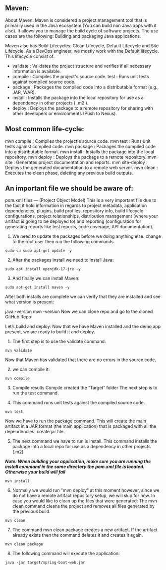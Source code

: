## Maven:
About Maven:
Maven is considered a project management tool that is primarily used in the Java ecosystem (You can build non Java apps with it also). It allows you to manage the build cycle of software projects.
The use cases are the following:
Building and packaging Java applications.

Maven also has Build Lifecycles: Clean Lifecycle, Default Lifecycle and Site Lifecycle.
As a DevOps engineer, we mostly work with the Default lifecycle. This lifecycle consist of:
- validate : Validates the project structure and verifies if all necessary information is available.
- compile : Compiles the project's source code.
test : Runs unit tests against compiled source code.
- package : Packages the compiled code into a distributable format (e.g.,
JAR, WAR).
- install : Installs the package into the local repository for use as a dependency in other projects ( .m2 ).
- deploy : Deploys the package to a remote repository for sharing with other developers or environments (Push to Nexus).

## Most common life-cycle:

mvn compile : Compiles the project's source code.
mvn test : Runs unit tests against compiled code.
mvn package : Packages the compiled code into a distributable format.
mvn install : Installs the package into the local repository.
mvn deploy : Deploys the package to a remote repository.
mvn site : Generates project documentation and reports.
mvn site-deploy : Deploys the generated documentation to a remote web server.
mvn clean : Executes the clean phase, deleting any previous build outputs.

## An important file we should be aware of:
pom.xml files — (Project Object Model) This is a very important file due to the fact it hold information in regards to project metadata, application dependencies, plugins, build profiles, repository info, build lifecycle configurations, project relationships, distribution management (where your artifact is going to be deployed to) and reporting (configuration for generating reports like test reports, code coverage, API documentation).

1. We need to update the packages before we doing anything else. change to the root user then run the following commands.
```
sudo su sudo apt-get update -y
```
2. After the packages install we need to install Java:
```
sudo apt install openjdk-17-jre -y 
```
3. And finally we can install Maven:
```
sudo apt-get install maven -y 
```
After both installs are complete we can verify that they are installed and see what version is present:

java -version mvn -version Now we can clone repo and go to the cloned GitHub Repo

Let’s build and deploy:
Now that we have Maven installed and the demo app present, we are ready to build it and deploy.

1. The first step is to use the validate command:
```
mvn validate
```

Now that Maven has validated that there are no errors in the source code,

2. we can compile it:
```
mvn compile
```

3. Compile results Compile created the “Target” folder The next step is to run the test command.

4. This command runs unit tests against the compiled source code.
```
mvn test
```
Now we have to run the package command. This will create the main artifact in a JAR format (the main application) that is packaged with all the dependencies:
create jar file.

5. The next command we have to run is install. This command installs the package into a local repo for use as a dependency in other projects (.m2) 

*****Note: When building your application, make sure you are running the install command in the same directory the pom.xml file is located.
Otherwise your build will fail*****
```
mvn install 
```
6. Normally we would run "mvn deploy" at this moment however, since we do not have a remote artifact repository setup, we will skip for now.
In case you would like to clean up the files that were generated:
The mvn clean command cleans the project and removes all files generated by the previous build.
```
mvn clean 
```
7. The command mvn clean package creates a new artifact. If the artifact already exists then the command deletes it and creates it again.
```
mvn clean package 
```
8. The following command will execute the application:
```
java -jar target/spring-boot-web.jar
```
